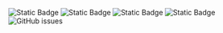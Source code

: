 ![Static Badge](https://img.shields.io/badge/blacklists-60-000000) ![Static Badge](https://img.shields.io/badge/blacklisted-2950036-cc0000) ![Static Badge](https://img.shields.io/badge/whitelisted-2242-00CC00) ![Static Badge](https://img.shields.io/badge/streaming_blacklist-28106-000000) ![GitHub issues](https://img.shields.io/github/issues/fabriziosalmi/blacklists)
